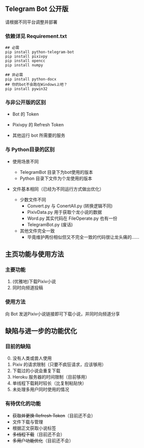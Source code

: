## Telegram Bot 公开版

请根据不同平台调整并部署

### 依赖详见 Requirement.txt

```
## 必需
pip install python-telegram-bot
pip install pixivpy
pip install opencc
pip install numpy

## 非必需
pip install python-docx
## 你的bot不会跑在Windows上吧？
pip install pywin32
```

### 与非公开版的区别

- Bot 的 Token

- Pixivpy 的  Refresh Token

- 其他运行 bot 所需要的服务

### 与 Python目录的区别

- 使用场景不同
  - TelegramBot 目录下为bot使用的版本
  - Python 目录下文件为个龙使用的版本

- 文件基本相同（已经为不同运行方式做出优化）
  - 少数文件不同
    - Convert.py 与 ConertAll.py (转换逻辑不同)
    - PixivData.py 用于获取个龙小说的数据
    - Word.py 其实代码在 FileOperate.py 也有一份
    - TelegramBot.py (废话)
  - 其他文件完全一致
    - 毕竟维护两份相似但又不完全一致的代码很让龙头痛的……

  

## 主页功能与使用方法

###  主要功能

1. (优雅地)下载Pixiv小说
1. 同时向频道投稿

### 使用方法

向 Bot 发送Pixiv小说链接即可下载小说，并同时向频道分享

## 缺陷与进一步的功能优化

### 目前的缺陷
0. 没有人类或兽人使用
1. Pixiv 的请求限制（只要不疯狂请求，应该够用）
1. 下载过的小说会重复下载
1. Heroku 服务器的时间限制（目前够用）
1. 单线程下载耗时较长（比复制粘贴快）
1. 未处理多用户同时使用的情况

### 有待优化的功能

- ~~获取并更换 Refresh Token~~（目前还不会）
- 文件下载与管理
- 根据正文获取小说标签
- ~~多线程下载~~（目前还不会）
- ~~多用户功能优化~~（目前还不会）

